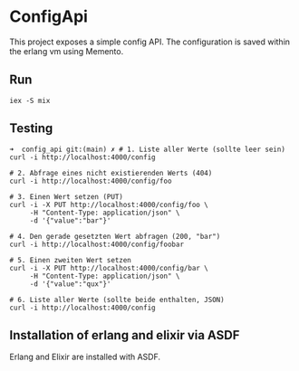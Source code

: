 # ConfigApi

This project exposes a simple config API. The configuration is saved within the
erlang vm using Memento.

## Run

```shell
iex -S mix
```

## Testing

```shell
➜  config_api git:(main) ✗ # 1. Liste aller Werte (sollte leer sein)
curl -i http://localhost:4000/config

# 2. Abfrage eines nicht existierenden Werts (404)
curl -i http://localhost:4000/config/foo

# 3. Einen Wert setzen (PUT)
curl -i -X PUT http://localhost:4000/config/foo \
     -H "Content-Type: application/json" \
     -d '{"value":"bar"}'

# 4. Den gerade gesetzten Wert abfragen (200, "bar")
curl -i http://localhost:4000/config/foobar

# 5. Einen zweiten Wert setzen
curl -i -X PUT http://localhost:4000/config/bar \
     -H "Content-Type: application/json" \
     -d '{"value":"qux"}'

# 6. Liste aller Werte (sollte beide enthalten, JSON)
curl -i http://localhost:4000/config
```

## Installation of erlang and elixir via ASDF
Erlang and Elixir are installed with ASDF.
